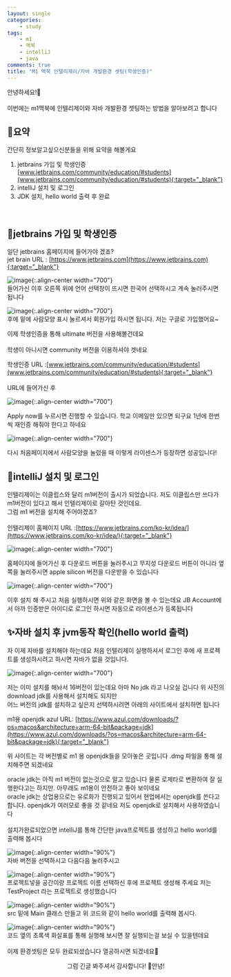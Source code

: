 ```yaml
---
layout: single
categories:
    - study
tags:
    - m1
    - 맥북
    - intelliJ
    - java
comments: true
title: "M1 맥북 인텔리제이/자바 개발환경 셋팅(학생인증)"
---
```



안녕하세요!👋<br>  
이번에는 m1맥북에 인텔리제이와 자바 개발환경 셋팅하는 방법을 알아보려고 합니다<br>  

## 🙏요약
간단히 정보알고싶으신분들을 위해 요약을 해볼게요
1. jetbrains 가입 및 학생인증 [www.jetbrains.com/community/education/#students](www.jetbrains.com/community/education/#students){:target="_blank"}
2. intelliJ 설치 및 로그인
3. JDK 설치, hello world 출력 후 완료
<br>  

## 📔jetbrains 가입 및 학생인증
일단 jetbrains 홈페이지에 들어가야 겠죠? <br>
jet brain URL : [https://www.jetbrains.com](https://www.jetbrains.com){:target="_blank"}<br>

![image](/assets/images/0706_16/jetbrains_1.png){:.align-center width="700"}  <br>
들어가신 이후 오른쪽 위에 언어 선택창이 뜨시면 한국어 선택하시고 계속 눌러주시면 됩니다 <br>

![image](/assets/images/0706_16/jetbrains_2.png){:.align-center width="700"}  <br>
후에 밑에 사람모양 표시 눌르셔서 회원가입 하시면 됩니다. 저는 구글로 가입했어요~<br>

이제 학생인증을 통해 ultimate 버전을 사용해볼건데요<br>  
학생이 아니시면 community 버전을 이용하셔야 겟네요<br>

학생인증 URL :[www.jetbrains.com/community/education/#students](www.jetbrains.com/community/education/#students){:target="_blank"}<br>  
URL에 들어가신 후<br>  

![image](/assets/images/0706_16/jetbrains_3.png){:.align-center width="700"}  <br>

Apply now를 누르시면 진행할 수 있습니다. 학교 이메일만 있으면 되구요 1년에 한번씩 재인증 해줘야 한다고 하네요<br>  

![image](/assets/images/0706_16/jetbrains_4.png){:.align-center width="700"}  <br>

다시 처음페이지에서 사람모양을 눌렀을 때 이렇게 라이센스가 등장하면 성공입니다!<br>  


## 👀intelliJ 설치 및 로그인
인텔리제이는 이클립스와 달리 m1버전이 출시가 되었습니다. 저도 이클립스만 쓰다가 m1버전이 있다고 해서 인텔리제이로 갈아탄 것인데요.<br>
그럼 m1 버전을 설치해 주어야겠죠?<br>   
인텔리제이 홈페이지 URL :[https://www.jetbrains.com/ko-kr/idea/](https://www.jetbrains.com/ko-kr/idea/){:target="_blank"}<br>  

![image](/assets/images/0706_16/jetbrains_5.png){:.align-center width="700"}  <br>

홈페이지에 들어가신 후 다운로드 버튼을 눌러주시고 무지성 다운로드 버튼이 아니라 옆쪽을 눌러주시면 apple silicon 버전을 다운받을 수 있습니다<br>

![image](/assets/images/0706_16/jetbrains_6.png){:.align-center width="700"}  <br>

이후 설치 해 주시고 처음 실행하시면 위와 같은 화면을 볼 수 있는데요 JB Account에서 아까 인증받은 아이디로 로그인 하시면 자동으로 라이센스가 등록됩니다<br>  

## ✨자바 설치 후 jvm동작 확인(hello world 출력)
자 이제 자바를 설치해야 하는데요 처음 인텔리제이 실행하셔서 로그인 후에 새 프로젝트를 생성하시려고 하시면 자바가 없을 것입니다.<br>

![image](/assets/images/0706_16/intellij_1.png){:.align-center width="700"}  <br>

저는 이미 설치를 해놔서 16버전이 있는데요 아마 No jdk 라고 나오실 겁니다 위 사진의 download jdk를 사용해서 설치해도 되지만<br>
어느 버전의 jdk를 설치하고 싶은지 선택하시려면 아래의 사이트에서 설치하면 됩니다 <br>

m1용 openjdk azul URL: [https://www.azul.com/downloads/?os=macos&architecture=arm-64-bit&package=jdk](https://www.azul.com/downloads/?os=macos&architecture=arm-64-bit&package=jdk){:target="_blank"}<br>

위 사이트는 각 버전별로 m1 용 openjdk들을 모아놓은 곳입니다 .dmg 파일을 통해 설치해주면 되겠네요<br>

oracle jdk는 아직 m1 버전이 없는것으로 알고 있습니다 물론 로제타로 변환하여 잘 실행한다고는 하지만. 아무래도 m1용이 안전하고 좋아 보이네요<br> 
oracle jdk는 상업용으로는 유로화가 진행되고 있어서 현업에서는 openjdk를 쓴다고 합니다. openjdk가 여러모로 좋을 것 같네요 저도 openjdk로 설치해서 사용하였습니다<br>  
설치가완료되었으면 intelliJ를 통해 간단한 java프로젝트를 생성하고 hello world를 출력해 봅시다 <br>  

![image](/assets/images/0706_16/intellij_2.png){:.align-center width="90%"}  <br>
자바 버전을 선택하시고 다음다음 눌러주시고<br>  

![image](/assets/images/0706_16/intellij_3.png){:.align-center width="90%"}  <br>
프로젝트넣을 공간이랑 프로젝트 이름 선택하신 후에 프로젝트 생성해 주세요 저는 TestProject 라는 프로젝트로 생성했습니다

![image](/assets/images/0706_16/intellij_4.png){:.align-center width="90%"}  <br>
src 밑에 Main 클래스 만들고 위 코드와 같이 hello world를 출력해 봅시다.

![image](/assets/images/0706_16/intellij_5.png){:.align-center width="90%"}  <br>
코드 옆의 초록색 화살표를 통해 실행해 보시면 잘 실행되는걸 보실 수 있을텐데요<br>  
이제 환경셋팅은 모두 완료되셨습니다 열공하시면 되겠네요👊<br>

<center>그럼 긴글 봐주셔서 감사합니다! 👋안녕!</center>